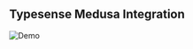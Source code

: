 ## Typesense Medusa Integration

![Demo](https://user-images.githubusercontent.com/37651620/167243014-16c49b09-5c28-4c91-ad23-5932f48046a9.png)
